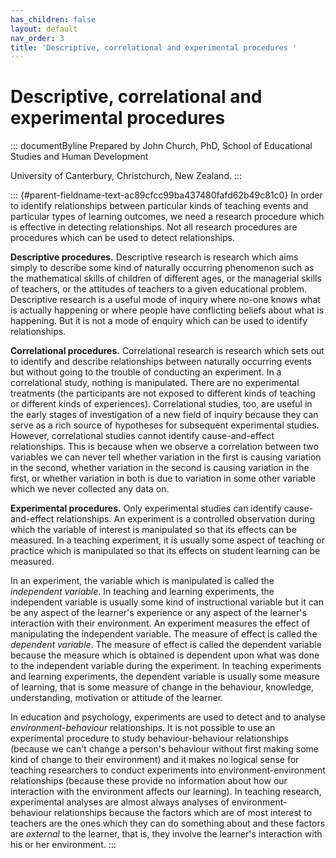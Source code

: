 ```yaml
---
has_children: false
layout: default
nav_order: 3
title: 'Descriptive, correlational and experimental procedures '
---
```

# Descriptive, correlational and experimental procedures 


::: documentByline
Prepared by John Church, PhD, School of Educational Studies and Human
Development

University of Canterbury, Christchurch, New Zealand.
:::

::: {#parent-fieldname-text-ac89cfcc99ba437480fafd62b49c81c0}
In order to identify relationships between particular kinds of teaching
events and particular types of learning outcomes, we need a research
procedure which is effective in detecting relationships. Not all
research procedures are procedures which can be used to detect
relationships.

**Descriptive procedures.** Descriptive research is research which aims
simply to describe some kind of naturally occurring phenomenon such as
the mathematical skills of children of different ages, or the managerial
skills of teachers, or the attitudes of teachers to a given educational
problem. Descriptive research is a useful mode of inquiry where no-one
knows what is actually happening or where people have conflicting
beliefs about what is happening. But it is not a mode of enquiry which
can be used to identify relationships.

**Correlational procedures.** Correlational research is research which
sets out to identify and describe relationships between naturally
occurring events but without going to the trouble of conducting an
experiment. In a correlational study, nothing is manipulated. There are
no experimental treatments (the participants are not exposed to
different kinds of teaching or different kinds of experiences).
Correlational studies, too, are useful in the early stages of
investigation of a new field of inquiry because they can serve as a rich
source of hypotheses for subsequent experimental studies. However,
correlational studies cannot identify cause-and-effect relationships.
This is because when we observe a correlation between two variables we
can never tell whether variation in the first is causing variation in
the second, whether variation in the second is causing variation in the
first, or whether variation in both is due to variation in some other
variable which we never collected any data on.

**Experimental procedures.** Only experimental studies can identify
cause-and-effect relationships. An experiment is a controlled
observation during which the variable of interest is manipulated so that
its effects can be measured. In a teaching experiment, it is usually
some aspect of teaching or practice which is manipulated so that its
effects on student learning can be measured.

In an experiment, the variable which is manipulated is called the
*independent variable*. In teaching and learning experiments, the
independent variable is usually some kind of instructional variable but
it can be any aspect of the learner\'s experience or any aspect of the
learner\'s interaction with their environment. An experiment measures
the effect of manipulating the independent variable. The measure of
effect is called the *dependent variable*. The measure of effect is
called the dependent variable because the measure which is obtained is
dependent upon what was done to the independent variable during the
experiment. In teaching experiments and learning experiments, the
dependent variable is usually some measure of learning, that is some
measure of change in the behaviour, knowledge, understanding, motivation
or attitude of the learner.

In education and psychology, experiments are used to detect and to
analyse *environment-behaviour* relationships. It is not possible to use
an experimental procedure to study behaviour-behaviour relationships
(because we can't change a person's behaviour without first making some
kind of change to their environment) and it makes no logical sense for
teaching researchers to conduct experiments into environment-environment
relationships (because these provide no information about how our
interaction with the environment affects our learning). In teaching
research, experimental analyses are almost always analyses of
environment-behaviour relationships because the factors which are of
most interest to teachers are the ones which they can do something about
and these factors are *external* to the learner, that is, they involve
the learner's interaction with his or her environment.
:::
